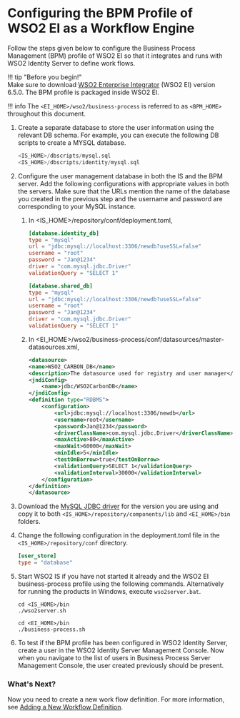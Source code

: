 # Configuring the BPM Profile of WSO2 EI as a Workflow Engine

Follow the steps given below to configure the Business Process
Management (BPM) profile of WSO2 EI so that it integrates and runs with
WSO2 Identity Server to define work flows.

!!! tip "Before you begin!"  
    Make sure to download [WSO2 Enterprise Integrator](https://wso2.com/integration) (WSO2 EI) version 6.5.0. The BPM profile is packaged inside WSO2 EI.
    
!!! info 
    The `<EI_HOME>/wso2/business-process` is referred to as `<BPM_HOME>` throughout this document.

1.  Create a separate database to store the user information using the relevant DB schema. For example, you can execute the following DB scripts to create a MYSQL database.  

    ```sql
    <IS_HOME>/dbscripts/mysql.sql
    <IS_HOME>/dbscripts/identity/mysql.sql
    ```
2.  Configure the user management database in both the IS and the BPM server. Add the following configurations with appropriate values in both the servers. Make sure that the URLs mention the name of the database you created in the previous step and the username and password are corresponding to your MySQL instance.     

    1.  In <IS_HOME>/repository/conf/deployment.toml, 

        ```toml
        [database.identity_db]
        type = "mysql"
        url = "jdbc:mysql://localhost:3306/newdb?useSSL=false"
        username = "root"
        password = "Jan@1234"
        driver = "com.mysql.jdbc.Driver"
        validationQuery = "SELECT 1"
        
        [database.shared_db]
        type = "mysql"
        url = "jdbc:mysql://localhost:3306/newdb?useSSL=false"
        username = "root"
        password = "Jan@1234"
        driver = "com.mysql.jdbc.Driver"
        validationQuery = "SELECT 1"
        ```

    
    2.  In <EI_HOME\>/wso2/business-process/conf/datasources/master-datasources.xml,

        ```xml
        <datasource>
        <name>WSO2_CARBON_DB</name>
        <description>The datasource used for registry and user manager</description>
        <jndiConfig>
            <name>jdbc/WSO2CarbonDB</name>
        </jndiConfig>
        <definition type="RDBMS">
            <configuration>
                <url>jdbc:mysql://localhost:3306/newdb</url>
                <username>root</username>
                <password>Jan@1234</password>
                <driverClassName>com.mysql.jdbc.Driver</driverClassName>
                <maxActive>80</maxActive>
                <maxWait>60000</maxWait>
                <minIdle>5</minIdle>
                <testOnBorrow>true</testOnBorrow>
                <validationQuery>SELECT 1</validationQuery>
                <validationInterval>30000</validationInterval>
            </configuration>
        </definition>
        </datasource> 
        ```
4.  Download the [MySQL JDBC driver](https://dev.mysql.com/downloads/connector/j/5.1.html) for the version you are using and       copy it to both `<IS_HOME>/repository/components/lib` and `<EI_HOME>/bin` folders.

5.  Change the following configuration in the deployment.toml file in the `<IS_HOME>/repository/conf` directory. 
    
    ```toml
    [user_store]
    type = "database"
    ```

6.  Start WSO2 IS if you have not started it already and the WSO2 EI business-process profile using the following commands. Alternatively for running the products in Windows, execute `wso2server.bat`. 

    ```curl
    cd <IS_HOME>/bin 
    ./wso2server.sh
    ```
    
    ```curl 
    cd <EI_HOME>/bin
    ./business-process.sh
    ```
7.  To test if the BPM profile has been configured in WSO2 Identity Server, create a user in the WSO2 Identity Server Management Console. Now when you navigate to the list of users in Business Process Server Management Console, the user created previously should be present. 
 
### What's Next?

Now you need to create a new work flow definition. For more information, see [Adding a New Workflow Definition](../../learn/adding-a-new-workflow-definition).



